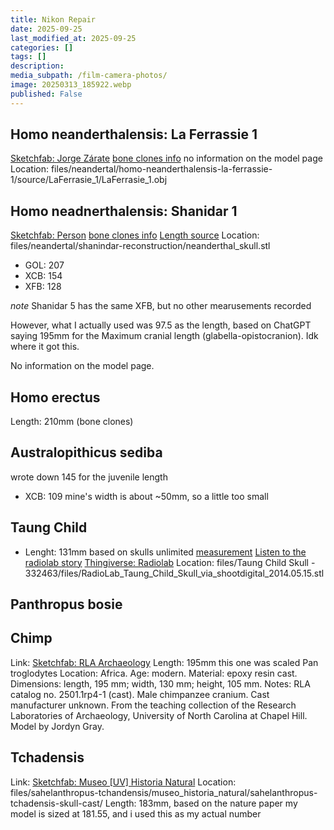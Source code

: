 ```yaml
---
title: Nikon Repair
date: 2025-09-25
last_modified_at: 2025-09-25
categories: []
tags: []
description: 
media_subpath: /film-camera-photos/
image: 20250313_185922.webp
published: False
---
```


## Homo neanderthalensis: La Ferrassie 1
[Sketchfab: Jorge Zárate](https://sketchfab.com/3d-models/homo-neanderthal-c5b18842080f479889fb04133c5f701f)
[bone clones info](https://boneclones.com/product/homo-neanderthalensis-skull-la-ferrassie-1-BH-019)
no information on the model page
Location: files/neandertal/homo-neanderthalensis-la-ferrassie-1/source/LaFerrasie_1/LaFerrasie_1.obj

## Homo neadnerthalensis: Shanidar 1
[Sketchfab: Person](https://sketchfab.com/3d-models/neanderthal-skull-9b3c92418e564edc8cc84dda42e6c761)
[bone clones info](https://boneclones.com/product/shanidar-1-skull-BH-050)
[Length source](https://www.academia.edu/figures/7188879/table-2-selected-measurements-from-the-shanidar-and-crania)
Location: files/neandertal/shanindar-reconstruction/neanderthal_skull.stl
- GOL: 207
- XCB: 154
- XFB: 128

*note* Shanidar 5 has the same XFB, but no other mearusements recorded

However, what I actually used was 97.5 as the length, based on ChatGPT saying 195mm for the Maximum cranial length (glabella-opistocranion). Idk where it got this.

No information on the model page.

## Homo erectus
Length: 210mm (bone clones)

## Australopithicus sediba
wrote down 145 for the juvenile length
- XCB: 109
mine's width is about ~50mm, so a little too small

## Taung Child
- Lenght: 131mm 
based on skulls unlimited [measurement](https://www.skullsunlimited.com/products/replica-taung-child-skull-3-pieces-bh-016)
[Listen to the radiolab story](https://www.radiolab.org/podcast/taung-child)
[Thingiverse: Radiolab](https://www.thingiverse.com/thing:332463)
Location: files/Taung Child Skull - 332463/files/RadioLab_Taung_Child_Skull_via_shootdigital_2014.05.15.stl


## Panthropus bosie

## Chimp
Link: [Sketchfab: RLA Archaeology](https://sketchfab.com/3d-models/pan-troglodytes-modern-25011rp4-1-1dd3785e1efb43be85bd89c680a69d0a)
Length: 195mm
this one was scaled 
Pan troglodytes
Location: Africa.
Age: modern.
Material: epoxy resin cast.
Dimensions: length, 195 mm; width, 130 mm; height, 105 mm.
Notes: RLA catalog no. 2501.1rp4-1 (cast). Male chimpanzee cranium. Cast manufacturer unknown. From the teaching collection of the Research Laboratories of Archaeology, University of North Carolina at Chapel Hill. Model by Jordyn Gray.

## Tchadensis
Link: [Sketchfab: Museo [UV] Historia Natural](https://sketchfab.com/3d-models/sahelanthropus-tchadensis-skull-cast-08a5eb1ecef444d3a5f13bf5a2818923)
Location: files/sahelanthropus-tchandensis/museo_historia_natural/sahelanthropus-tchadensis-skull-cast/
Length: 183mm, based on the nature paper
my model is sized at 181.55, and i used this as my actual number

